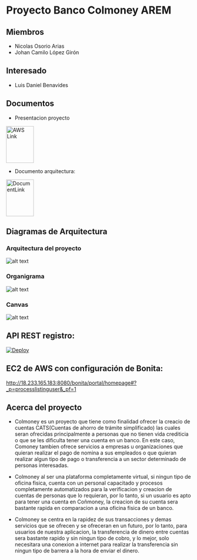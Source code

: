 
# Proyecto Banco Colmoney AREM

## Miembros
- Nicolas Osorio Arias
- Johan Camilo López Girón

## Interesado
- Luis Daniel Benavides

## Documentos
- Presentacion proyecto

<a href="https://docs.google.com/presentation/d/12LZjng_xZjZkbcXvoBNLDNWzWKWpXXm8CWw8PHgcftY/edit?usp=sharing"><img src="https://i1.wp.com/alicekeeler.com/wp-content/uploads/2014/10/Screen-Shot-2014-10-22-at-4.16.43-PM.png?ssl=1" alt="AWS Link" width="75" height="100"></a>
- Documento arquitectura: 

 <a href="https://github.com/Nixperful/Colmoney-Proyect/blob/master/documentoArquitecturaColmoney.pdf">
 <img src="https://i2.wp.com/www.fundacionttm.org/wp-content/uploads/2016/11/Documento-R.png?fit=810%2C810&ssl=1" alt="DocumentLink" width="75" height="100"></a>


## Diagramas de Arquitectura
### Arquitectura del proyecto
![alt text](https://github.com/Camilo1997/Colmoney-Proyect/blob/patch-1/Screenshot%20from%202018-12-10%2023-28-08.png)
### Organigrama
![alt text](https://github.com/Camilo1997/Colmoney-Proyect/blob/patch-1/Organigrama%20Colmoney.png)
### Canvas
![alt text](https://github.com/Camilo1997/Colmoney-Proyect/blob/patch-1/Screenshot%20from%202018-12-10%2023-26-41.png)



## API REST registro:
[![Deploy](https://www.herokucdn.com/deploy/button.svg)](http://colmoney.herokuapp.com/api/colmoney)

## EC2 de AWS con configuración de Bonita:
http://18.233.165.183:8080/bonita/portal/homepage#?_p=processlistinguser&_pf=1


## Acerca del proyecto
- Colmoney es un proyecto que tiene como finalidad ofrecer la creacio de cuentas CATS(Cuentas de ahorro de trámite simplificado) las cuales seran ofrecidas principalmente a personas que no tienen vida crediticia o que se les dificulta tener una cuenta en un banco. En este caso, Comoney tambien ofrece servicios a empresas u organizaciones que quieran realizar el pago de nomina a sus empleados o que quieran realizar algun tipo de pago o transferencia a un sector determinado de personas interesadas.

- Colmoney al ser una plataforma completamente virtual, si ningun tipo de oficina fisica, cuenta con un personal capacitado y procesos completamente automatizados para la verificacion y creacion de cuentas de personas que lo requieran, por lo tanto, si un usuario es apto para tener una cuenta en Coñmoney, la creacion de su cuenta sera bastante rapida en comparacion a una oficina fisica de un banco.

- Colmoney se centra en la rapidez de sus transacciones y demas servicios que se ofrecen y se ofreceran en un futuro, por lo tanto, para usuarios de nuestra aplicacion, la transferencia de dinero entre cuentas sera bastante rapido y sin ningun tipo de cobro, y lo mejor, solo necesitara una conexion a internet para realizar la transferencia sin ningun tipo de barrera a la hora de enviar el dinero.

